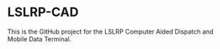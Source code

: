 # LSLRP-CAD
This is the GitHub project for the LSLRP Computer Aided Dispatch and Mobile Data Terminal.
